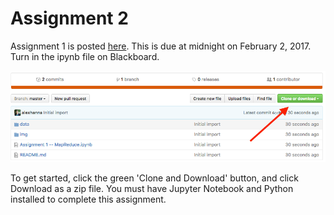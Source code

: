 # Assignment 2

Assignment 1 is posted [here](). This is due at midnight on February 2, 2017. Turn in the ipynb file on Blackboard.

![](img/download.png)

To get started, click the green 'Clone and Download' button, and click Download as a zip file. You must have Jupyter Notebook and Python installed to complete this assignment.